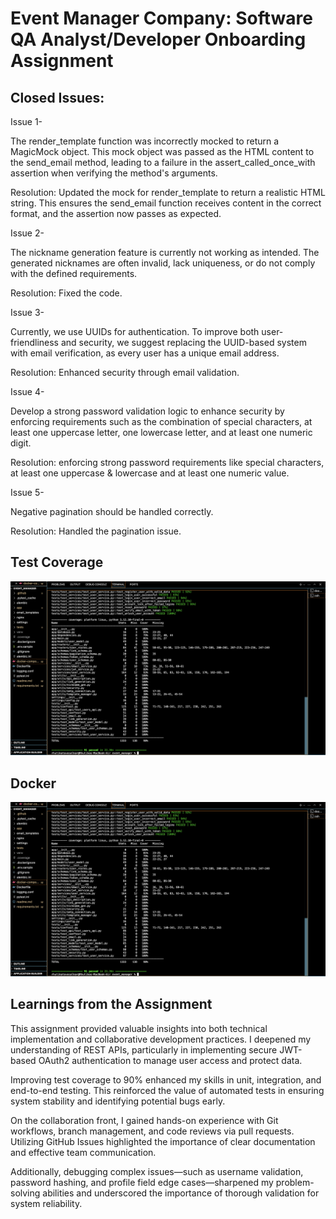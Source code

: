 # Event Manager Company: Software QA Analyst/Developer Onboarding Assignment

## Closed Issues:

Issue 1-

The render_template function was incorrectly mocked to return a MagicMock object. This mock object was passed as the HTML content to the send_email method, leading to a failure in the assert_called_once_with assertion when verifying the method's arguments.

Resolution: Updated the mock for render_template to return a realistic HTML string. This ensures the send_email function receives content in the correct format, and the assertion now passes as expected.

Issue 2-

The nickname generation feature is currently not working as intended. The generated nicknames are often invalid, lack uniqueness, or do not comply with the defined requirements.

Resolution: Fixed the code.

Issue 3-

Currently, we use UUIDs for authentication. To improve both user-friendliness and security, we suggest replacing the UUID-based system with email verification, as every user has a unique email address.

Resolution: Enhanced security through email validation.

Issue 4-

Develop a strong password validation logic to enhance security by enforcing requirements such as the combination of special characters, at least one uppercase letter, one lowercase letter, and at least one numeric digit.

Resolution: enforcing strong password requirements like special characters, at least one uppercase & lowercase and at least one numeric value.

Issue 5-

Negative pagination should be handled correctly.

Resolution: Handled the pagination issue.

## Test Coverage
[![Image Alt Text](coverage_10.png)](http://link-url.com)


## Docker
[![Image Alt Text](coverage_10.png)](http://link-url.com)

## Learnings from the Assignment
This assignment provided valuable insights into both technical implementation and collaborative development practices. I deepened my understanding of REST APIs, particularly in implementing secure JWT-based OAuth2 authentication to manage user access and protect data.

Improving test coverage to 90% enhanced my skills in unit, integration, and end-to-end testing. This reinforced the value of automated tests in ensuring system stability and identifying potential bugs early.

On the collaboration front, I gained hands-on experience with Git workflows, branch management, and code reviews via pull requests. Utilizing GitHub Issues highlighted the importance of clear documentation and effective team communication.

Additionally, debugging complex issues—such as username validation, password hashing, and profile field edge cases—sharpened my problem-solving abilities and underscored the importance of thorough validation for system reliability.